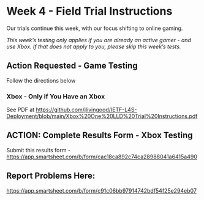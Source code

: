 # Week 4 - Field Trial Instructions

Our trials continue this week, with our focus shifting to online gaming.

*This week’s testing only applies if you are already an active gamer - and use Xbox. If that does not apply to you, please skip this week’s tests.*

## Action Requested - Game Testing
Follow the directions below

### Xbox - Only if You Have an Xbox 
See PDF at https://github.com/jlivingood/IETF-L4S-Deployment/blob/main/Xbox%20One%20LLD%20Trial%20Instructions.pdf

## ACTION: Complete Results Form - Xbox Testing
Submit this results form - https://app.smartsheet.com/b/form/cac18ca892c74ca28988041a6415a490

## Report Problems Here: 
https://app.smartsheet.com/b/form/c91c06bb97914742bdf54f25e294eb07

